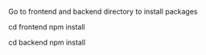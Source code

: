 Go to frontend and backend directory to install packages

cd frontend
npm install

cd backend
npm install

